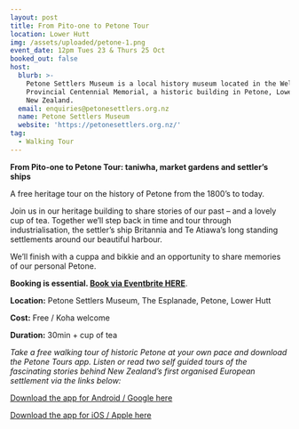 ```yaml
---
layout: post
title: From Pito-one to Petone Tour
location: Lower Hutt
img: /assets/uploaded/petone-1.png
event_date: 12pm Tues 23 & Thurs 25 Oct
booked_out: false
host:
  blurb: >-
    Petone Settlers Museum is a local history museum located in the Wellington
    Provincial Centennial Memorial, a historic building in Petone, Lower Hutt,
    New Zealand.
  email: enquiries@petonesettlers.org.nz
  name: Petone Settlers Museum
  website: 'https://petonesettlers.org.nz/'
tag:
  - Walking Tour
---
```

**From Pito-one to Petone Tour: taniwha, market gardens and settler’s ships**

A free heritage tour on the history of Petone from the 1800’s to today.

Join us in our heritage building to share stories of our past – and a lovely cup of tea. Together we’ll step back in time and tour through industrialisation, the settler’s ship Britannia and Te Atiawa’s long standing settlements around our beautiful harbour.

We’ll finish with a cuppa and bikkie and an opportunity to share memories of our personal Petone.

**Booking is essential. [Book via Eventbrite HERE](https://www.eventbrite.co.nz/e/from-pito-one-to-petone-a-history-tour-tickets-48575100433)**.

**Location:** Petone Settlers Museum, The Esplanade, Petone, Lower Hutt

**Cost:** Free / Koha welcome

**Duration:** 30min + cup of tea

_Take a free walking tour of historic Petone at your own pace and download the Petone Tours app. Listen or read two self guided tours of the fascinating stories behind New Zealand’s first organised European settlement via the links below:_

[Download the app for Android / Google here](https://play.google.com/store/apps/details?id=com.mytoursapp.android.app1001)

[Download the app for iOS / Apple here](https://itunes.apple.com/us/app/tour-petone/id1166368185?mt=8)
